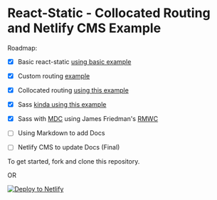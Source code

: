 # React-Static - Collocated Routing and Netlify CMS Example

Roadmap:

- [x] Basic react-static [using basic example][2]
- [x] Custom routing [example][3]
- [x] Collocated routing [using this example][4]
- [x] Sass [kinda using this example][5]
- [x] Sass with [MDC][6] using James Friedman's [RMWC][7]
- [ ] Using Markdown to add Docs
- [ ] Netlify CMS to update Docs (Final)


To get started, fork and clone this repository.

OR

[![Deploy to Netlify](https://www.netlify.com/img/deploy/button.svg)][1]

[1]: https://app.netlify.com/start/deploy?repository=https://github.com/talves/react-static-netlify-cms&amp;stack=cms
[2]: https://github.com/nozzle/react-static/tree/master/examples/blank
[3]: https://github.com/nozzle/react-static/tree/master/examples/custom-routing
[4]: https://github.com/talves/react-static-dynamic-menus
[5]: https://github.com/nozzle/react-static/tree/master/examples/sass
[6]: https://material.io/components/web/
[7]: https://github.com/jamesmfriedman/rmwc
